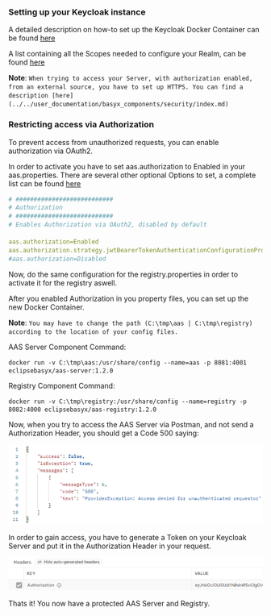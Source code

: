 ### Setting up your Keycloak instance
A detailed description on how-to set up the Keycloak Docker Container can be found [here](../../scenarios/authorization.md)

A list containing all the Scopes needed to configure your Realm, can be found [here](../../../../../basyx_components/v1/general_configuration/security/authorization.md#scope-tables-for-grantedauthority-and-simplerbac)

**Note**: `When trying to access your Server, with authorization enabled, from an external source, you have to set up HTTPS. You can find a description [here](../../user_documentation/basyx_components/security/index.md)`

### Restricting access via Authorization
To prevent access from unauthorized requests, you can enable authorization via OAuth2.

In order to activate you have to set aas.authorization to Enabled in your aas.properties. There are several other optional Options to set, a complete list can be found [here](../../../../../basyx_components/v1/general_configuration/security/authorization.md#using-authorization)
```yaml
# ###########################
# Authorization
# ###########################
# Enables Authorization via OAuth2, disabled by default

aas.authorization=Enabled
aas.authorization.strategy.jwtBearerTokenAuthenticationConfigurationProvider.keycloak.serverUrl="http://localhost:9006/auth"
#aas.authorization=Disabled
```

Now, do the same configuration for the registry.properties in order to activate it for the registry aswell.

After you enabled Authorization in you property files, you can set up the new Docker Container.

**Note**: `You may have to change the path (C:\tmp\aas | C:\tmp\registry) according to the location of your config files.`

AAS Server Component Command:
```
docker run -v C:\tmp\aas:/usr/share/config --name=aas -p 8081:4001 eclipsebasyx/aas-server:1.2.0
```

Registry Component Command:
```
docker run -v C:\tmp\registry:/usr/share/config --name=registry -p 8082:4000 eclipsebasyx/aas-registry:1.2.0
```
Now, when you try to access the AAS Server via Postman, and not send a Authorization Header, you should get a Code 500 saying:

![500AuthNotFound.png](./images/500AuthNotFound.png)

In order to gain access, you have to generate a Token on your Keycloak Server and put it in the Authorization Header in your request.

![HeaderInformation.png](./images/HeaderInformation.png)

Thats it! You now have a protected AAS Server and Registry.